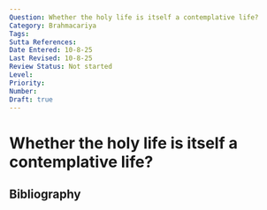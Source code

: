 ```yaml
---
Question: Whether the holy life is itself a contemplative life?
Category: Brahmacariya
Tags: 
Sutta References: 
Date Entered: 10-8-25
Last Revised: 10-8-25
Review Status: Not started
Level: 
Priority: 
Number: 
Draft: true
---
```


# Whether the holy life is itself a contemplative life?

## Bibliography

<!-- 

Notes:



-->